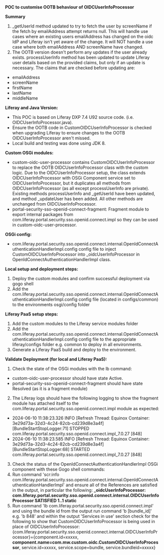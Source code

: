 **POC to customise OOTB behaviour of OIDCUserInfoProcessor**

**Summary**
1. _getUserId method updated to try to fetch the user by screenName if the fetch by emailAddress attempt returns null. This will handle use cases where an existing users emailAddress has changed on the oidc IdP and Liferay isn't yet aware of the change. It will NOT handle a use case where both emailAddress AND screenName have changed.
2. The OOTB version doesn't perform any updates if the user already exists. processUserInfo method has been updated to update Liferay user details based on the provided claims, but only if an update is necessary. The claims that are checked before updating are:
- emailAddress
- screenName
- firstName
- lastName
- middleName

**Liferay and Java Version:**
- This POC is based on Liferay DXP 7.4 U92 source code. (i.e. OIDCUserInfoProcessor.java).
- Ensure the OOTB code in CustomOIDCUserInfoProcessor is checked when upgrading Liferay to ensure changes to the OOTB OIDCUserInfoProcessor aren't missed.
- Local build and testing was done using JDK 8.
  
**Custom OSGi modules:**
- custom-oidc-user-processor contains CustomOIDCUserInfoProcessor to replace the OOTB OIDCUserInfoProcessor class with the custom logic. Due to the OIDCUserInfoProcessor setup, the class extends OIDCUserInfoProcessor with OSGi Component service set to OIDCUserInfoProcessor, but it duplicates all methods from OIDCUserInfoProcessor (as all except processUserInfo are private). Existing methods processUserInfo and _getUserId have been updated, and method _updateUser has been added. All other methods are unchanged from OIDCUserInfoProcessor.
- portal-security-sso-openid-connect-fragment: Fragment module to export internal packages from com.liferay.portal.security.sso.openid.connect.impl so they can be used in custom-oidc-user-processor.

**OSGi config:**
- com.liferay.portal.security.sso.openid.connect.internal.OpenIdConnectAuthenticationHandlerImpl.config config file to inject CustomOIDCUserInfoProcessor into _oidcUserInfoProcessor in OpenIdConnectAuthenticationHandlerImpl class.

**Local setup and deployment steps:**
1. Deploy the custom modules and confirm successful deployment via gogo shell
2. Add the com.liferay.portal.security.sso.openid.connect.internal.OpenIdConnectAuthenticationHandlerImpl.config config file (located in configs/common) to the environments osgi/config folder

**Liferay PaaS setup steps:**
1. Add the custom modules to the Liferay service modules folder
2. Add the com.liferay.portal.security.sso.openid.connect.internal.OpenIdConnectAuthenticationHandlerImpl.config config file to the appropriate liferay/configs folder e.g. common to deploy in all environments.
3. Generate a Liferay PaaS build and deploy to the environment.

**Validate Deployment (for local and Liferay PaaS):**
1. Check the state of the OSGi modules with the lb command:
- custom-oidc-user-processor should have state Active.
- portal-security-sso-openid-connect-fragment should have state Resolved (as it is a fragment module)
2. The Liferay logs should have the following logging to show the fragment module has attached itself to the com.liferay.portal.security.sso.openid.connect.impl module as expected:
- 2024-06-10 11:38:23.326 INFO  [Refresh Thread: Equinox Container: 3e29d73a-32d3-4c24-82cb-cd239d8e3a4f][BundleStartStopLogger:71] STOPPED com.liferay.portal.security.sso.openid.connect.impl_7.0.27 [848]
- 2024-06-10 11:38:23.585 INFO  [Refresh Thread: Equinox Container: 3e29d73a-32d3-4c24-82cb-cd239d8e3a4f][BundleStartStopLogger:68] STARTED com.liferay.portal.security.sso.openid.connect.impl_7.0.27 [848]
3. Check the status of the OpenIdConnectAuthenticationHandlerImpl OSGi component with these Gogo shell commands:
4. Run command 'scr:info com.liferay.portal.security.sso.openid.connect.internal.OpenIdConnectAuthenticationHandlerImpl' and ensure all of the References are satisfied in the output, in particular the following:
**_oidcUserInfoProcessor: com.liferay.portal.security.sso.openid.connect.internal.OIDCUserInfoProcessor SATISFIED 1..1 static**
5. Run command 'lb com.liferay.portal.security.sso.openid.connect.impl' and using the bundle id from the output run command 'b [bundle_id]' e.g. 'b 848' and within the output 'Services in use' section check for the following to show that CustomOIDCUserInfoProcessor is being used in place of OIDCUserInfoProcessor:
{com.liferay.portal.security.sso.openid.connect.internal.OIDCUserInfoProcessor}={component.id=xxxxx, **component.name=com.mw.custom.oidc.CustomOIDCUserInfoProcessor**, service.id=xxxxx, service.scope=bundle, service.bundleid=xxxxx}
